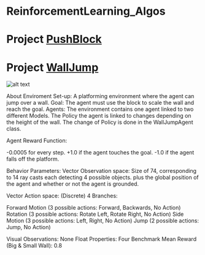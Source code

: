 # ReinforcementLearning_Algos

# Project [PushBlock](https://github.com/PGCodehub/ReinforcementLearning_Algos/tree/main/RL_Agents_Projects/Assets/ML-Agents/Projects/PushBlock)




# Project [WallJump](https://github.com/PGCodehub/ReinforcementLearning_Algos/tree/main/RL_Agents_Projects/Assets/ML-Agents/Projects/WallJump)


![alt text]( "WallJump")


About Enviroment
Set-up: A platforming environment where the agent can jump over a wall.
Goal: The agent must use the block to scale the wall and reach the goal.
Agents: The environment contains one agent linked to two different Models. The Policy the agent is linked to changes depending on the height of the wall. The change of Policy is done in the WallJumpAgent class.

Agent Reward Function:

-0.0005 for every step.
+1.0 if the agent touches the goal.
-1.0 if the agent falls off the platform.
  
  
Behavior Parameters:
Vector Observation space: Size of 74, corresponding to 14 ray casts each detecting 4 possible objects. plus the global position of the agent and whether or not the agent is grounded.


Vector Action space: (Discrete) 4 Branches:

Forward Motion (3 possible actions: Forward, Backwards, No Action)
Rotation (3 possible actions: Rotate Left, Rotate Right, No Action)
Side Motion (3 possible actions: Left, Right, No Action)
Jump (2 possible actions: Jump, No Action)

Visual Observations: None
Float Properties: Four
Benchmark Mean Reward (Big & Small Wall): 0.8
